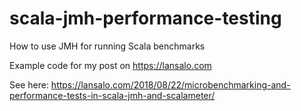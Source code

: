 # scala-jmh-performance-testing
How to use JMH for running Scala benchmarks

Example code for my post on https://lansalo.com

See here: https://lansalo.com/2018/08/22/microbenchmarking-and-performance-tests-in-scala-jmh-and-scalameter/

